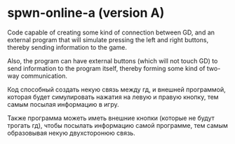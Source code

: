 # spwn-online-a (version A)

Code capable of creating some kind of connection between GD, and an external program that will simulate pressing the left and right buttons, thereby sending information to the game.

Also, the program can have external buttons (which will not touch GD) to send information to the program itself, thereby forming some kind of two-way communication.

Код способный создать некую связь между гд, и внешней программой, которая будет симулировать нажатия на левую и правую кнопку, тем самым посылая информацию в игру.

Также программа можеть иметь внешние кнопки (которые не будут трогать гд), чтобы посылать информацию самой программе, тем самым образовывая некую двухсторонюю связь.

